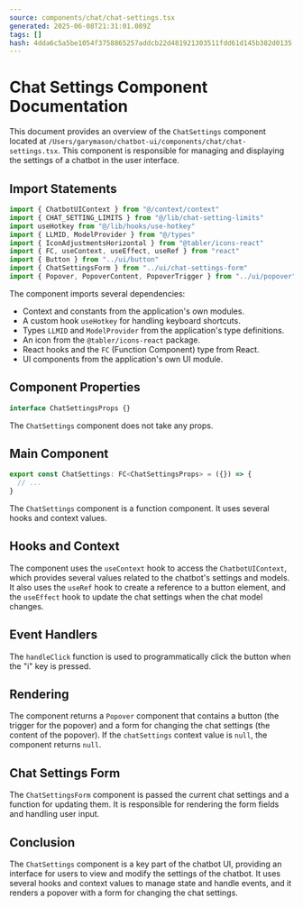 ```yaml
---
source: components/chat/chat-settings.tsx
generated: 2025-06-08T21:31:01.089Z
tags: []
hash: 4dda6c5a5be1054f3758865257addcb22d481921303511fdd61d145b382d0135
---
```


# Chat Settings Component Documentation

This document provides an overview of the `ChatSettings` component located at `/Users/garymason/chatbot-ui/components/chat/chat-settings.tsx`. This component is responsible for managing and displaying the settings of a chatbot in the user interface.

## Import Statements

```ts
import { ChatbotUIContext } from "@/context/context"
import { CHAT_SETTING_LIMITS } from "@/lib/chat-setting-limits"
import useHotkey from "@/lib/hooks/use-hotkey"
import { LLMID, ModelProvider } from "@/types"
import { IconAdjustmentsHorizontal } from "@tabler/icons-react"
import { FC, useContext, useEffect, useRef } from "react"
import { Button } from "../ui/button"
import { ChatSettingsForm } from "../ui/chat-settings-form"
import { Popover, PopoverContent, PopoverTrigger } from "../ui/popover"
```

The component imports several dependencies:

- Context and constants from the application's own modules.
- A custom hook `useHotkey` for handling keyboard shortcuts.
- Types `LLMID` and `ModelProvider` from the application's type definitions.
- An icon from the `@tabler/icons-react` package.
- React hooks and the `FC` (Function Component) type from React.
- UI components from the application's own UI module.

## Component Properties

```ts
interface ChatSettingsProps {}
```

The `ChatSettings` component does not take any props.

## Main Component

```ts
export const ChatSettings: FC<ChatSettingsProps> = ({}) => {
  // ...
}
```

The `ChatSettings` component is a function component. It uses several hooks and context values.

## Hooks and Context

The component uses the `useContext` hook to access the `ChatbotUIContext`, which provides several values related to the chatbot's settings and models. It also uses the `useRef` hook to create a reference to a button element, and the `useEffect` hook to update the chat settings when the chat model changes.

## Event Handlers

The `handleClick` function is used to programmatically click the button when the "i" key is pressed.

## Rendering

The component returns a `Popover` component that contains a button (the trigger for the popover) and a form for changing the chat settings (the content of the popover). If the `chatSettings` context value is `null`, the component returns `null`.

## Chat Settings Form

The `ChatSettingsForm` component is passed the current chat settings and a function for updating them. It is responsible for rendering the form fields and handling user input.

## Conclusion

The `ChatSettings` component is a key part of the chatbot UI, providing an interface for users to view and modify the settings of the chatbot. It uses several hooks and context values to manage state and handle events, and it renders a popover with a form for changing the chat settings.